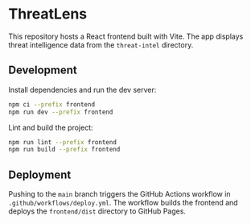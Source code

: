 # ThreatLens

This repository hosts a React frontend built with Vite. The app displays threat intelligence data from the `threat-intel` directory.

## Development

Install dependencies and run the dev server:

```bash
npm ci --prefix frontend
npm run dev --prefix frontend
```

Lint and build the project:

```bash
npm run lint --prefix frontend
npm run build --prefix frontend
```

## Deployment

Pushing to the `main` branch triggers the GitHub Actions workflow in `.github/workflows/deploy.yml`. The workflow builds the frontend and deploys the `frontend/dist` directory to GitHub Pages.

